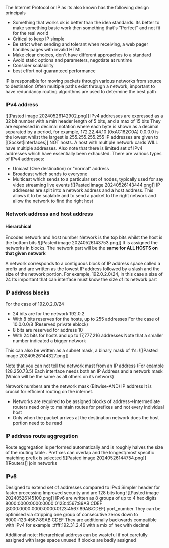The Internet Protocol or IP as its also known has the following design principals
- Something that works ok is better than the idea standards. Its better to make something basic work then something that's "Perfect" and not fit for the real world
- Critical to keep IP simple
- Be strict when sending and tolerant when receiving, a web pager handles pages with invalid HTML
- Make clear choices, don't have different approaches to a standard
- Avoid static options and parameters, negotiate at runtime
- Consider scalability
- best effort not guaranteed performance

IP is responsible for moving packets through various networks from source to destination
Often multiple paths exist through a network, important to have redundancy
routing algorithms are used to determine the best path

### IPv4 address
![[Pasted image 20240526142902.png]]
IPv4 addresses are expressed as a 32 bit number with a min header length of 5 bits, and a max of 15 bits
They are expressed in decimal notation where each byte is shown as a decimal separated by a period, for example, 172.22.44.10 (0xAC162C0A)
0.0.0.0 is the lowest whilst the largest is 255.255.255.255
IP addresses are given to [[Socket|interfaces]] NOT hosts. A host with multiple network cards WILL have multiple addresses. Also note that there is limited set of IPv4 addresses which have essentially been exhausted.
There are various types of IPv4 addresses:
- Unicast (One destination) or "normal" address
- Broadcast which sends to everyone
- Multicast which sends to a particular set of nodes, typically used for say video streaming live events
![[Pasted image 20240526143444.png]]
IP addresses are split into a network address and a host address. This allows it to be scalable and to send a packet to the right network and allow the network to find the right host

### Network address and host address 
#### Hierarchical
Encodes network and host number
Network is the top bits whilst the host is the bottom bits
![[Pasted image 20240526143753.png]]
It is assigned the networks in blocks. The network part will be the **same for ALL HOSTS on that given network**

A network corresponds to a contiguous block of IP address space called a prefix and are written as the lowest IP address followed by a slash and the size of the network portion. For example, 192.0.2.0/24, in this case a size of 24
Its important that can interface must know the size of its network part

### IP address blocks
For the case of 192.0.2.0/24
- 24 bits are for the network 192.0.2
- With 8 bits reserves for the hosts, up to 255 addresses
For the case of 10.0.0.0/8 (Reserved private eblock)
- 8 bits are reserved for address 10
- With 24 bits for hosts and up to 17,777,216 addresses
Note that a smaller number indicated a bigger network

This can also be written as a subnet mask, a binary mask of 1's:
![[Pasted image 20240526144327.png]]

Note that you can not tell the network mast from an IP address (For example 128.250.73.5)
Each interface needs both an IP Address and a network mask (Which will be the same as all others on its network)

Network numbers are the network mask (Bitwise-AND) IP address
It is crucial for efficient routing on the internet.
- Networks are required to be assigned blocks of address->Intermediate routers need only to maintain routes for prefixes and not every individual host
- Only when the packet arrives at the destination network does the host portion need to be read

### IP address route aggregation
Route aggregation is performed automatically and is roughly halves the size of the routing table . Prefixes can overlap and the longest/most specific matching prefix is selected
![[Pasted image 20240526144754.png]]
[[Routers]] join networks

### IPv6
Designed to extend set of addresses compared to IPv4
Simpler header for faster processing
Improved security and are 128 bits long
![[Pasted image 20240526145100.png]]
IPv6 are written as 8 groups of up to 4 hex digits
8000:0000:0000:0000:0123:4567:89AB:CDEF  \[8000:0000:0000:0000:0123:4567:89AB:CDEF]:port_number
They can be optimised via stripping one group of consecutive zeros down to 8000::123:4567:89AB:CDEF
They are additionally backwards compatible with IPv4 for example ::ffff:192.31.2.46 with a mix of hex with decimal

Additional note:
Hierarchical address can be wasteful if not carefully assigned with large space unused if blocks are badly assigned
